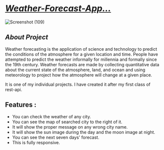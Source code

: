 # _[Weather-Forecast-App...](https://papaya-figolla-5c28f5.netlify.app/)_

![Screenshot (109)](https://user-images.githubusercontent.com/90378786/200179305-2cadec3c-e616-43a3-84c3-da60da57e893.png)



## _About Project_

Weather forecasting is the application of science and technology to predict the conditions of the atmosphere for a given location and time. People have attempted to predict the weather informally for millennia and formally since the 19th century. Weather forecasts are made by collecting quantitative data about the current state of the atmosphere, land, and ocean and using meteorology to project how the atmosphere will change at a given place.

It is one of my individual projects. I have created it after my first class of rest-api.

## Features : 
- You can check the weather of any city.
- You can see the map of searched city to the right of it.
- It will show the proper message on any wrong city name.
- It will show the sun image during the day and the moon image at night.
- You can see the next seven days' forecast.
- This is fully responsive.
